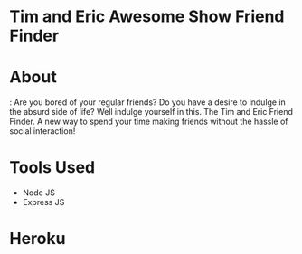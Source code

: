 

<h1>Tim and Eric Awesome Show Friend Finder</h1>

<h1>About</h1>: Are you bored of your regular friends? Do you have a desire to indulge in the absurd side of life? Well indulge yourself in this. The Tim and Eric Friend Finder. A new way to spend your time making friends without the hassle of social interaction!

<h1>Tools Used</h1>
<ul>
  <li>Node JS</li>
  <li>Express JS</li>
</ul>

<h1>Heroku</h1>
<a href="https://sheltered-lake-89628.herokuapp.com/"/>

